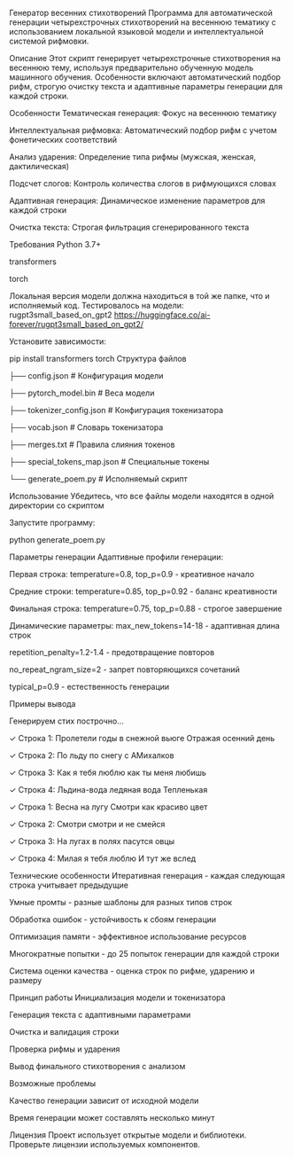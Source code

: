 Генератор весенних стихотворений
Программа для автоматической генерации четырехстрочных стихотворений на весеннюю тематику с использованием локальной языковой модели и интеллектуальной системой рифмовки.

Описание
Этот скрипт генерирует четырехстрочные стихотворения на весеннюю тему, используя предварительно обученную модель машинного обучения. Особенности включают автоматический подбор рифм, строгую очистку текста и адаптивные параметры генерации для каждой строки.

Особенности
Тематическая генерация: Фокус на весеннюю тематику

Интеллектуальная рифмовка: Автоматический подбор рифм с учетом фонетических соответствий

Анализ ударения: Определение типа рифмы (мужская, женская, дактилическая)

Подсчет слогов: Контроль количества слогов в рифмующихся словах

Адаптивная генерация: Динамическое изменение параметров для каждой строки

Очистка текста: Строгая фильтрация сгенерированного текста

Требования
Python 3.7+

transformers

torch

Локальная версия модели должна находиться в той же папке, что и исполняемый код. 
Тестировалось на модели: rugpt3small_based_on_gpt2
https://huggingface.co/ai-forever/rugpt3small_based_on_gpt2/

Установите зависимости:

pip install transformers torch
Структура файлов

├── config.json              # Конфигурация модели

├── pytorch_model.bin        # Веса модели

├── tokenizer_config.json    # Конфигурация токенизатора

├── vocab.json               # Словарь токенизатора

├── merges.txt               # Правила слияния токенов

├── special_tokens_map.json  # Специальные токены

└── generate_poem.py         # Исполняемый скрипт

Использование
Убедитесь, что все файлы модели находятся в одной директории со скриптом

Запустите программу:

python generate_poem.py

Параметры генерации
Адаптивные профили генерации:

Первая строка: temperature=0.8, top_p=0.9 - креативное начало

Средние строки: temperature=0.85, top_p=0.92 - баланс креативности

Финальная строка: temperature=0.75, top_p=0.88 - строгое завершение

Динамические параметры:
max_new_tokens=14-18 - адаптивная длина строк

repetition_penalty=1.2-1.4 - предотвращение повторов

no_repeat_ngram_size=2 - запрет повторяющихся сочетаний

typical_p=0.9 - естественность генерации

Примеры вывода

Генерируем стих построчно...

✓ Строка 1: Пролетели годы в снежной вьюге Отражая осенний день

✓ Строка 2: По льду по снегу с АМихалков

✓ Строка 3: Как я тебя люблю как ты меня любишь

✓ Строка 4: Льдина-вода ледяная вода Тепленькая


✓ Строка 1: Весна на лугу Смотри как красиво цвет

✓ Строка 2: Смотри смотри и не смейся

✓ Строка 3: На лугах в полях пасутся овцы

✓ Строка 4: Милая я тебя люблю И тут же вслед

Технические особенности
Итеративная генерация - каждая следующая строка учитывает предыдущие

Умные промты - разные шаблоны для разных типов строк

Обработка ошибок - устойчивость к сбоям генерации

Оптимизация памяти - эффективное использование ресурсов

Многократные попытки - до 25 попыток генерации для каждой строки

Система оценки качества - оценка строк по рифме, ударению и размеру

Принцип работы
Инициализация модели и токенизатора

Генерация текста с адаптивными параметрами

Очистка и валидация строки

Проверка рифмы и ударения

Вывод финального стихотворения с анализом

Возможные проблемы

Качество генерации зависит от исходной модели

Время генерации может составлять несколько минут

Лицензия
Проект использует открытые модели и библиотеки. Проверьте лицензии используемых компонентов.
